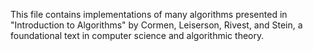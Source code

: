 This file contains implementations of many algorithms presented in "Introduction to Algorithms" by Cormen, Leiserson, Rivest, and Stein, a foundational text in computer science and algorithmic theory. 
